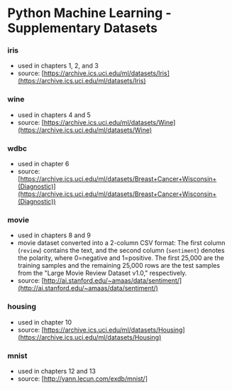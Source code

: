 

# Python Machine Learning - Supplementary Datasets

### iris

- used in chapters 1, 2, and 3
- source: [https://archive.ics.uci.edu/ml/datasets/Iris](https://archive.ics.uci.edu/ml/datasets/Iris)

### wine

- used in chapters 4 and 5
- source: [https://archive.ics.uci.edu/ml/datasets/Wine](https://archive.ics.uci.edu/ml/datasets/Wine)

### wdbc

- used in chapter 6
- source: [https://archive.ics.uci.edu/ml/datasets/Breast+Cancer+Wisconsin+(Diagnostic)](https://archive.ics.uci.edu/ml/datasets/Breast+Cancer+Wisconsin+(Diagnostic))

### movie

- used in chapters 8 and 9
- movie dataset converted into a 2-column CSV format: The first column (`review`) contains the text, and the second column (`sentiment`) denotes the polarity, where 0=negative and 1=positive. The first 25,000 are the training samples and the remaining 25,000 rows are the test samples from the "Large Movie Review Dataset v1.0," respectively.
- source: [http://ai.stanford.edu/~amaas/data/sentiment/](http://ai.stanford.edu/~amaas/data/sentiment/)

### housing

- used in chapter 10
- source: [https://archive.ics.uci.edu/ml/datasets/Housing](https://archive.ics.uci.edu/ml/datasets/Housing)

### mnist

- used in chapters 12 and 13
- source: [http://yann.lecun.com/exdb/mnist/]
